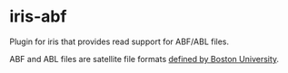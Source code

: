 # iris-abf
Plugin for iris that provides read support for ABF/ABL files.

ABF and ABL files are satellite file formats [defined by Boston University](http://cliveg.bu.edu/modismisr/lai3g-fpar3g.html).
